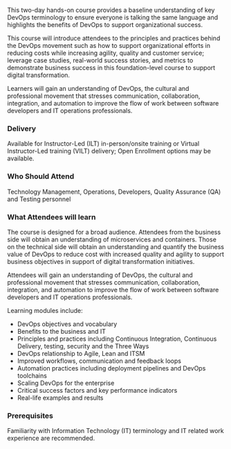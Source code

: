 <!-- DevOps Foundation (DevOps Institute) -->

This two-day hands-on course provides a baseline understanding of key DevOps terminology to ensure everyone is talking the same language and highlights the benefits of DevOps to support organizational success.

This course will introduce attendees to the principles and practices behind the DevOps movement such as how to support organizational efforts in reducing costs while increasing agility, quality and customer service; leverage case studies, real-world success stories, and metrics to demonstrate business success in this foundation-level course to support digital transformation.

Learners will gain an understanding of DevOps, the cultural and professional movement that stresses communication, collaboration, integration, and automation to improve the flow of work between software developers and IT operations professionals.


### Delivery

Available for Instructor-Led (ILT) in-person/onsite training or Virtual Instructor-Led training (VILT) delivery; Open Enrollment options may be available.


### Who Should Attend

Technology Management, Operations, Developers, Quality Assurance (QA) and Testing personnel


### What Attendees will learn

The course is designed for a broad audience. Attendees from the business side will obtain an understanding of microservices and containers. Those on the technical side will obtain an understanding and quantify the business value of DevOps to reduce cost with increased quality and agility to support business objectives in support of digital transformation initiatives.

Attendees will gain an understanding of DevOps, the cultural and professional movement that stresses communication, collaboration, integration, and automation to improve the flow of work between software developers and IT operations professionals.

Learning modules include:
- DevOps objectives and vocabulary
-	Benefits to the business and IT
-	Principles and practices including Continuous Integration, Continuous Delivery, testing, security and the Three Ways
-	DevOps relationship to Agile, Lean and ITSM
-	Improved workflows, communication and feedback loops
-	Automation practices including deployment pipelines and DevOps toolchains
-	Scaling DevOps for the enterprise
-	Critical success factors and key performance indicators
-	Real-life examples and results


### Prerequisites

Familiarity with Information Technology (IT) terminology and IT related work experience are recommended.

